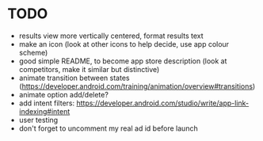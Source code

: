 # TODO

- results view more vertically centered, format results text
- make an icon (look at other icons to help decide, use app colour scheme)
- good simple README, to become app store  description (look at competitors, make it similar but distinctive)
- animate transition between states (https://developer.android.com/training/animation/overview#transitions)
- animate option add/delete?
- add intent filters: https://developer.android.com/studio/write/app-link-indexing#intent
- user testing
- don't forget to uncomment my real ad id before launch